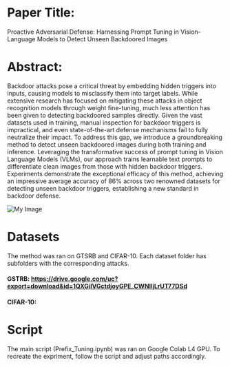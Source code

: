 # Paper Title: 
Proactive Adversarial Defense: Harnessing Prompt Tuning in Vision-Language Models to Detect Unseen Backdoored Images

# Abstract:
Backdoor attacks pose a critical threat by embedding hidden triggers into inputs, causing models to misclassify them into target labels. While extensive research has focused on mitigating these attacks in object recognition models through weight fine-tuning, much less attention has been given to detecting backdoored samples directly. Given the vast datasets used in training, manual inspection for backdoor triggers is impractical, and even state-of-the-art defense mechanisms fail to fully neutralize their impact. To address this gap, we introduce a groundbreaking method to detect unseen backdoored images during both training and inference. Leveraging the transformative success of prompt tuning in Vision Language Models (VLMs), our approach trains learnable text prompts to differentiate clean images from those with hidden backdoor triggers. Experiments demonstrate the exceptional efficacy of this method, achieving an impressive average accuracy of 86\%  across two renowned datasets for detecting unseen backdoor triggers, establishing a new standard in backdoor defense.

![My Image](Main_Fig_Proactive.png)

# Datasets
The method was ran on GTSRB and CIFAR-10. Each dataset folder has subfolders with the corresponding attacks.

#### GSTRB: https://drive.google.com/uc?export=download&id=1QXGiIVGctdjoyGPE_CWNIIjLrUT77DSd
#### CIFAR-10: 

# Script
The main script (Prefix_Tuning.ipynb) was ran on Google Colab L4 GPU. To recreate the expriment, follow the script and adjust paths accordingly. 

